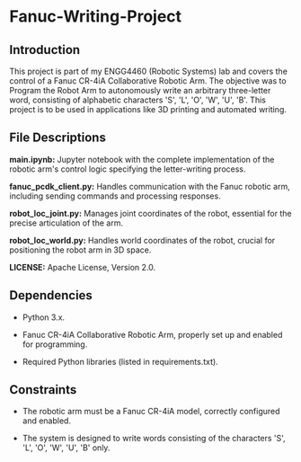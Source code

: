 # Fanuc-Writing-Project
## Introduction
This project is part of my ENGG4460 (Robotic Systems) lab and covers the control of a Fanuc CR-4iA Collaborative Robotic Arm. The objective was to Program the Robot Arm to autonomously write an arbitrary three-letter word, consisting of alphabetic characters 'S', 'L', 'O', 'W', 'U', 'B'. This project is to be used in applications like 3D printing and automated writing.

## File Descriptions
**main.ipynb:** Jupyter notebook with the complete implementation of the robotic arm's control logic specifying the letter-writing process.  

**fanuc_pcdk_client.py:** Handles communication with the Fanuc robotic arm, including sending commands and processing responses.  

**robot_loc_joint.py:** Manages joint coordinates of the robot, essential for the precise articulation of the arm.  

**robot_loc_world.py:** Handles world coordinates of the robot, crucial for positioning the robot arm in 3D space.  

**LICENSE:** Apache License, Version 2.0.  


## Dependencies
- Python 3.x.  

- Fanuc CR-4iA Collaborative Robotic Arm, properly set up and enabled for programming.  

- Required Python libraries (listed in requirements.txt).  


## Constraints
- The robotic arm must be a Fanuc CR-4iA model, correctly configured and enabled.  

- The system is designed to write words consisting of the characters 'S', 'L', 'O', 'W', 'U', 'B' only.    

